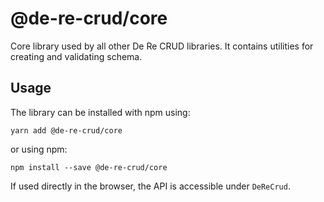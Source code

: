 # @de-re-crud/core

Core library used by all other De Re CRUD libraries. It contains utilities for creating and validating schema.

## Usage

The library can be installed with npm using:

`yarn add @de-re-crud/core`

or using npm:

`npm install --save @de-re-crud/core`

If used directly in the browser, the API is accessible under `DeReCrud`.